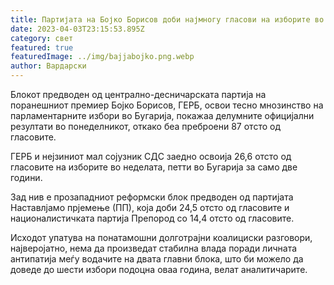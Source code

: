```yaml
---
title: Партијата на Бојко Борисов доби најмногу гласови на изборите во Бугарија
date: 2023-04-03T23:15:53.895Z
category: свет
featured: true
featuredImage: ../img/bajjabojko.png.webp
author: Вардарски
---
```


Блокот предводен од централно-десничарската партија на поранешниот премиер Бојко Борисов, ГЕРБ, освои тесно мнозинство на парламентарните избори во Бугарија, покажаа делумните официјални резултати во понеделникот, откако беа преброени 87 отсто од гласовите.

ГЕРБ и нејзиниот мал сојузник СДС заедно освоија 26,6 отсто од гласовите на изборите во неделата, петти во Бугарија за само две години.

Зад нив е прозападниот реформски блок предводен од партијата Наставлјамо прјемење (ПП), која доби 24,5 отсто од гласовите и националистичката партија Препород со 14,4 отсто од гласовите.

Исходот упатува на понатамошни долготрајни коалициски разговори, најверојатно, нема да произведат стабилна влада поради личната антипатија меѓу водачите на двата главни блока, што би можело да доведе до шести избори подоцна оваа година, велат аналитичарите.
